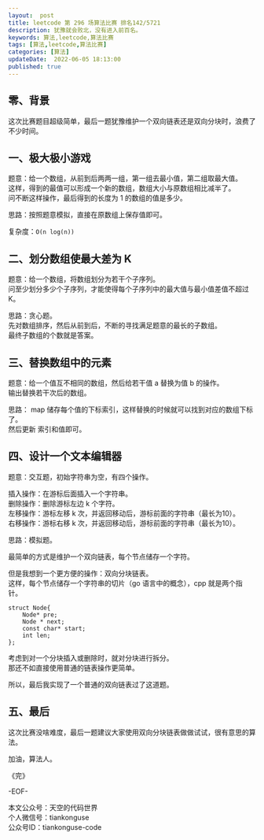 ```yaml
---   
layout:  post  
title: leetcode 第 296 场算法比赛 排名142/5721   
description: 犹豫就会败北，没有进入前百名。  
keywords: 算法,leetcode,算法比赛  
tags: [算法,leetcode,算法比赛]    
categories: [算法]  
updateDate:  2022-06-05 18:13:00  
published: true  
---  
```



## 零、背景  


这次比赛题目超级简单，最后一题犹豫维护一个双向链表还是双向分块时，浪费了不少时间。  


## 一、极大极小游戏  


题意：给一个数组，从前到后两两一组，第一组去最小值，第二组取最大值。  
这样，得到的最值可以形成一个新的数组，数组大小与原数组相比减半了。  
问不断这样操作，最后得到的长度为 1 的数组的值是多少。  


思路：按照题意模拟，直接在原数组上保存值即可。  


复杂度：`O(n log(n))`  


## 二、划分数组使最大差为 K  


题意：给一个数组，将数组划分为若干个子序列。  
问至少划分多少个子序列，才能使得每个子序列中的最大值与最小值差值不超过 K。  


思路：贪心题。  
先对数组排序，然后从前到后，不断的寻找满足题意的最长的子数组。  
最终子数组的个数就是答案。  


## 三、替换数组中的元素  


题意：给一个值互不相同的数组，然后给若干值 a 替换为值 b 的操作。  
输出替换若干次后的数组。  



思路： map 储存每个值的下标索引，这样替换的时候就可以找到对应的数组下标了。  
然后更新 索引和值即可。  


## 四、设计一个文本编辑器  


题意：交互题，初始字符串为空，有四个操作。  


插入操作：在游标后面插入一个字符串。  
删除操作：删除游标左边 k 个字符。  
左移操作：游标左移 k 次，并返回移动后，游标前面的字符串（最长为10）。  
右移操作：游标右移 k 次，并返回移动后，游标前面的字符串（最长为10）。  


思路：模拟题。  



最简单的方式是维护一个双向链表，每个节点储存一个字符。  


但是我想到一个更方便的操作：双向分块链表。  
这样，每个节点储存一个字符串的切片（go 语言中的概念），cpp 就是两个指针。  


```
struct Node{
    Node* pre;
    Node * next;
    const char* start;
    int len;
};
```

考虑到对一个分块插入或删除时，就对分块进行拆分。  
那还不如直接使用普通的链表操作更简单。  


所以，最后我实现了一个普通的双向链表过了这道题。  


## 五、最后  


这次比赛没啥难度，最后一题建议大家使用双向分块链表做做试试，很有意思的算法。  




加油，算法人。  


《完》  


-EOF-  



本文公众号：天空的代码世界  
个人微信号：tiankonguse  
公众号ID：tiankonguse-code  
  

